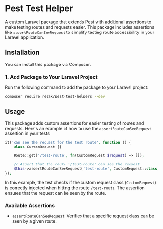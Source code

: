# Pest Test Helper

A custom Laravel package that extends Pest with additional assertions to make testing routes and requests easier. This package includes assertions like `assertRouteCanSeeRequest` to simplify testing route accessibility in your Laravel application.

## Installation

You can install this package via Composer.

### 1. Add Package to Your Laravel Project

Run the following command to add the package to your Laravel project:

```bash
composer require rezak/pest-test-helpers --dev
```

## Usage

This package adds custom assertions for easier testing of routes and requests. Here's an example of how to use the `assertRouteCanSeeRequest` assertion in your tests:

```php
it('can see the request for the test route', function () {
    class CustomRequest {}

    Route::get('/test-route', fn(CustomRequest $request) => []);

    // Assert that the route '/test-route' can see the request
    $this->assertRouteCanSeeRequest('test-route', CustomRequest::class);
});
```

In this example, the test checks if the custom request class (`CustomRequest`) is correctly injected when hitting the route `/test-route`. The assertion ensures that the request can be seen by the route.

### Available Assertions

- `assertRouteCanSeeRequest`: Verifies that a specific request class can be seen by a given route.